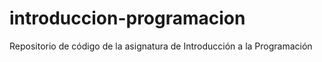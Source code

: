 # introduccion-programacion
Repositorio de código de la asignatura de Introducción a la Programación
